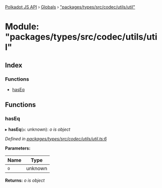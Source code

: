 [Polkadot JS API](../README.md) › [Globals](../globals.md) › ["packages/types/src/codec/utils/util"](_packages_types_src_codec_utils_util_.md)

# Module: "packages/types/src/codec/utils/util"

## Index

### Functions

* [hasEq](_packages_types_src_codec_utils_util_.md#haseq)

## Functions

###  hasEq

▸ **hasEq**(`o`: unknown): *o is object*

*Defined in [packages/types/src/codec/utils/util.ts:6](https://github.com/polkadot-js/api/blob/b56c1a828/packages/types/src/codec/utils/util.ts#L6)*

**Parameters:**

Name | Type |
------ | ------ |
`o` | unknown |

**Returns:** *o is object*
